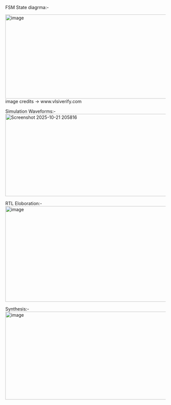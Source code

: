 FSM State diagrma:-

<img width="578" height="264" alt="image" src="https://github.com/user-attachments/assets/f42be34c-f87e-4da0-80c0-f732c0fd5f5e" />
image credits -> www.vlsiverify.com


Simulation Waveforms:-
<img width="1648" height="258" alt="Screenshot 2025-10-21 205816" src="https://github.com/user-attachments/assets/42539993-cd72-414b-a5c7-7d7483ee0e3f" />

RTL Eloboration:-
<img width="1199" height="300" alt="image" src="https://github.com/user-attachments/assets/161a7eb3-5d8d-4a76-a28e-8dd51f6b847f" />

Synthesis:-
<img width="1203" height="276" alt="image" src="https://github.com/user-attachments/assets/f228d9b6-3cab-4544-8c83-52de62aa1e16" />
